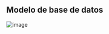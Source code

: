 ## Modelo de base de datos

![image](https://github.com/andres-brinez/ApiMarket/assets/94869227/6abef1ce-44ef-4649-886f-1f5b2f8b0417)

